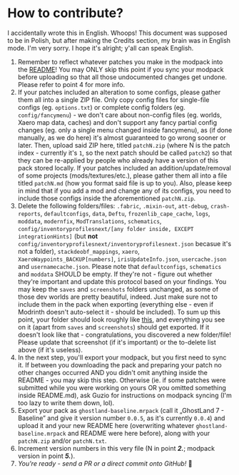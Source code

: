 # How to contribute?
I accidentally wrote this in English. Whoops! This document was supposed to be in Polish, but after making the Credits section, my brain was in English mode. I'm very sorry. I hope it's alright; y'all can speak English.
1. Remember to reflect whatever patches you make in the modpack into the [README](README.md)! You may ONLY skip this point if you sync your modpack before uploading so that all those undocumented changes get undone. Please refer to point 4 for more info.
2. If your patches included an alteration to some configs, please gather them all into a single ZIP file. Only copy config files for single-file configs (eg. `options.txt`) or complete config folders (eg. `config/fancymenu`) - we don't care about non-config files (eg. worlds, Xaero map data, caches) and don't support any fancy partial config changes (eg. only a single menu changed inside fancymenu), as (if done manually, as we do here) it's almost guaranteed to go wrong sooner or later. Then, upload said ZIP here, titled `patchN.zip` (where N is the patch index - currently it's `1`, so the next patch should be called `patch2`) so that they can be re-applied by people who already have a version of this pack stored locally. If your patches included an addition/update/removal of some projects (mods/textures/etc.), please gather them all into a file titled `patchN.md` (how you format said file is up to you). Also, please keep in mind that if you add a mod and change any of its configs, you need to include those configs inside the aforementioned `patchN.zip`.
3. Delete the following folders/files: `.fabric`, `.mixin-out`, `att-debug`, `crash-reports`, `defaultconfigs`, `data`, `Deftu`, `frozenlib_cape_cache`, `logs`, `moddata`, `modernfix`, `ModTranslations`, `schematics`, `config/inventoryprofilesnext/[any folder inside, EXCEPT integrationHints]` (but **not** `config/inventoryprofilesnext/inventoryprofilesnext.json` becasue it's not a folder), `stackdeobf_mappings`, `xaero`, `XaeroWaypoints_BACKUP[numbers]`, `irisUpdateInfo.json`, `usercache.json` and `usernamecache.json`. Please note that `defaultconfigs`, `schematics` and `moddata` SHOULD be empty. If they're not - figure out whether they're important and update this protocol based on your findings. You may keep the `saves` and `screenshots` folders unchanged, as some of those dev worlds are pretty beautiful, indeed. Just make sure not to include them in the pack when exporting (everything else - even if Modrinth doesn't auto-select it - should be included). To sum up this point, your folder should look roughly like [this](folder.png), and everything you see on it (apart from `saves` and `screenshots`) should get exported. If it doesn't look like that - congratulations, you discovered a new folder/file! Please update that screenshot (if it's important) or the to-delete list above (if it's useless).
4. In the next step, you'll export your modpack, but you first need to sync it. If between you downloading the pack and preparing your patch no other changes occurred AND you didn't omit anything inside the README - you may skip this step. Otherwise (ie. if some patches were submitted while you were working on yours OR you omitted something inside README.md), ask Guzio for instructions on modpack syncing (I'm too lazy to write them down, lol).
5. Export your pack as `ghostland-baseline.mrpack` (call it „GhostLand 7 - Baseline” and give it version number `0.0.5`, as it's currently `0.0.4`) and upload it and your new README here (overwriting whatever `ghostland-baseline.mrpack` and README were here before), along with your `patchN.zip` and/or `patchN.txt`.
6. Increment version numbers in this very file (N in point **_2._**; modpack version in point **_5._**).
7. *You're ready - send a PR or a direct commit onto GitHub!* 🎉